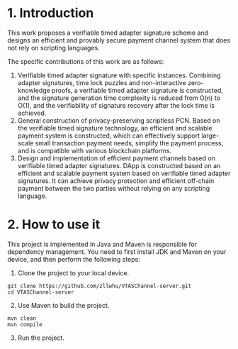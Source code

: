 # 1. Introduction
This work proposes a verifiable timed adapter signature scheme and designs an efficient and provably secure payment channel system that does not rely on scripting languages. 

The specific contributions of this work are as follows:
1. Verifiable timed adapter signature with specific instances. Combining adapter signatures, time lock puzzles and non-interactive zero-knowledge proofs, a verifiable timed adapter signature is constructed, and the signature generation time complexity is reduced from O(n) to O(1), and the verifiability of signature recovery after the lock time is achieved. 
2. General construction of privacy-preserving scriptless PCN. Based on the verifiable timed signature technology, an efficient and scalable payment system is constructed, which can effectively support large-scale small transaction payment needs, simplify the payment process, and is compatible with various blockchain platforms. 
3. Design and implementation of efficient payment channels based on verifiable timed adapter signatures. DApp is constructed based on an efficient and scalable payment system based on verifiable timed adapter signatures. It can achieve privacy protection and efficient off-chain payment between the two parties without relying on any scripting language. 

# 2. How to use it
This project is implemented in Java and Maven is responsible for dependency management. You need to first install JDK and Maven on your device, and then perform the following steps:

1. Clone the project to your local device.
```
git clone https://github.com/zllwhu/VTASChannel-server.git
cd VTASChannel-server
```
2. Use Maven to build the project.
```
mvn clean
mvn compile
```
3. Run the project.
